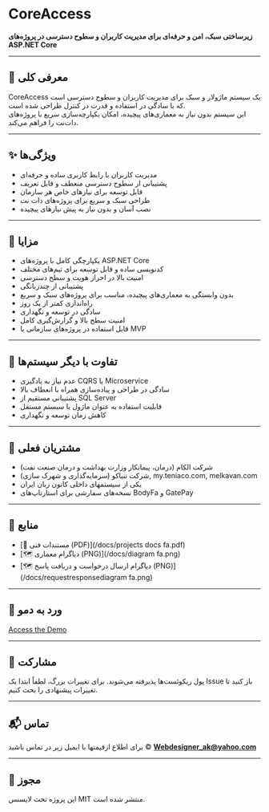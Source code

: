 # CoreAccess

**زیرساختی سبک، امن و حرفه‌ای برای مدیریت کاربران و سطوح دسترسی در پروژه‌های ASP.NET Core**

---

## 📌 معرفی کلی
CoreAccess یک سیستم ماژولار و سبک برای مدیریت کاربران و سطوح دسترسی است که با سادگی در استفاده و قدرت در کنترل طراحی شده است.  
این سیستم بدون نیاز به معماری‌های پیچیده، امکان یکپارچه‌سازی سریع با پروژه‌های دات‌نت را فراهم می‌کند.

---

## ✨ ویژگی‌ها
- مدیریت کاربران با رابط کاربری ساده و حرفه‌ای
- پشتیبانی از سطوح دسترسی منعطف و قابل تعریف
- قابل توسعه برای نیازهای خاص هر سازمان
- طراحی سبک و سریع برای پروژه‌های دات ‌نت
- نصب آسان و بدون نیاز به پیش ‌نیازهای پیچیده

---

## 💎 مزایا
- یکپارچگی کامل با پروژه‌های ASP.NET Core
- کدنویسی ساده و قابل توسعه برای تیم‌های مختلف
- امنیت بالا در احراز هویت و سطح دسترسی
- پشتیبانی از چندزبانگی
- بدون وابستگی به معماری‌های پیچیده، مناسب برای پروژه‌های سبک و سریع
- راه‌اندازی کمتر از یک روز
- سادگی در توسعه و نگهداری
- امنیت سطح بالا و گزارش‌گیری کامل
- قابل استفاده در پروژه‌های سازمانی یا MVP

---

## 🔄 تفاوت با دیگر سیستم‌ها
- عدم نیاز به یادگیری CQRS یا Microservice
- سادگی در طراحی و پیاده‌سازی همراه با انعطاف بالا
- پشتیبانی مستقیم از SQL Server
- قابلیت استفاده به عنوان ماژول یا سیستم مستقل
- کاهش زمان توسعه و نگهداری

---

## 🏢 مشتریان فعلی
- شرکت الکام (درمان، پیمانکار وزارت بهداشت و درمان صنعت نفت)</li>
- شرکت تنیاکو (سرمایه‌گذاری و شهرک ‌سازی), <a style="text-decoration: none;" href="my.teniaco.com">my.teniaco.com</a>, <a href="melkavan.com" style="text-decoration: none;">melkavan.com</a>
- یکی از سیستمهای داخلی کانون زبان ایران
- نسخه‌های سفارشی برای استارتاپ‌های BodyFa و GatePay

---

## 📂 منابع
- [📄 مستندات فنی (PDF)](/docs/projects docs fa.pdf)
- [🗺 دیاگرام معماری (PNG)](/docs/diagram fa.png)
- [🗺 دیاگرام ارسال درخواست و دریافت پاسخ (PNG)](/docs/requestresponsediagram fa.png)
 
---

## 🚀 ورد به دمو
[Access the Demo](http://194.5.195.21:1000)

---

## 🤝 مشارکت
پول ریکوئست‌ها پذیرفته می‌شوند. برای تغییرات بزرگ، لطفاً ابتدا یک Issue باز کنید تا تغییرات پیشنهادی را بحث کنیم.

---

## 📬 تماس
برای اطلاع ازقیمتها با ایمیل زیر در تماس باشید
© **Webdesigner_ak@yahoo.com**

---

## 📄 مجوز
این پروژه تحت لایسنس MIT منتشر شده است.
